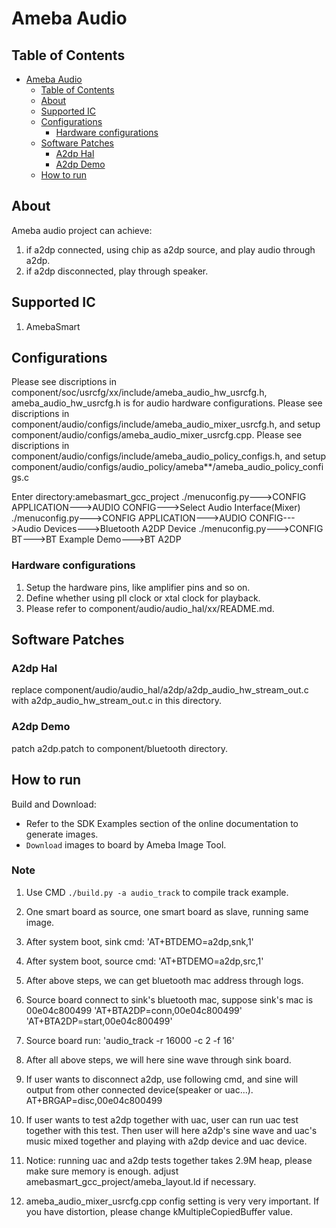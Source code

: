 # Ameba Audio

## Table of Contents

- [Ameba Audio](#ameba-audio)
	- [Table of Contents](#table-of-contents)
	- [About](#about)
	- [Supported IC](#supported-ic)
	- [Configurations](#configurations)
		- [Hardware configurations](#hardware-configurations)
	- [Software Patches](#software-patches)
		- [A2dp Hal](#hal-patch)
		- [A2dp Demo](#a2dp-patch)
	- [How to run](#how-to-run)

## About

Ameba audio project can achieve:
1. if a2dp connected, using chip as a2dp source, and play audio through a2dp.
2. if a2dp disconnected, play through speaker.

## Supported IC
1. AmebaSmart

## Configurations

Please see discriptions in component/soc/usrcfg/xx/include/ameba_audio_hw_usrcfg.h, ameba_audio_hw_usrcfg.h is for audio hardware configurations.
Please see discriptions in component/audio/configs/include/ameba_audio_mixer_usrcfg.h, and setup component/audio/configs/ameba_audio_mixer_usrcfg.cpp.
Please see discriptions in component/audio/configs/include/ameba_audio_policy_configs.h, and setup component/audio/configs/audio_policy/ameba**/ameba_audio_policy_configs.c

Enter directory:amebasmart_gcc_project
./menuconfig.py--->CONFIG APPLICATION--->AUDIO CONFIG--->Select Audio Interface(Mixer)
./menuconfig.py--->CONFIG APPLICATION--->AUDIO CONFIG--->Audio Devices--->Bluetooth A2DP Device
./menuconfig.py--->CONFIG BT--->BT Example Demo--->BT A2DP

### Hardware configurations

1. Setup the hardware pins, like amplifier pins and so on.
2. Define whether using pll clock or xtal clock for playback.
3. Please refer to component/audio/audio_hal/xx/README.md.

## Software Patches
### A2dp Hal

replace component/audio/audio_hal/a2dp/a2dp_audio_hw_stream_out.c with a2dp_audio_hw_stream_out.c in this directory.

### A2dp Demo

patch a2dp.patch to component/bluetooth directory.

## How to run

Build and Download:
   * Refer to the SDK Examples section of the online documentation to generate images.
   * `Download` images to board by Ameba Image Tool.

### Note

1. Use CMD `./build.py -a audio_track` to compile track example.

2. One smart board as source, one smart board as slave, running same image.

3. After system boot, sink cmd:
   'AT+BTDEMO=a2dp,snk,1'

4. After system boot, source cmd:
   'AT+BTDEMO=a2dp,src,1'

5. After above steps, we can get bluetooth mac address through logs.

6. Source board connect to sink's bluetooth mac, suppose sink's mac is 00e04c800499
   'AT+BTA2DP=conn,00e04c800499'
   'AT+BTA2DP=start,00e04c800499'

7. Source board run:
   'audio_track -r 16000 -c 2 -f 16'

8. After all above steps, we will here sine wave through sink board.

9. If user wants to disconnect a2dp, use following cmd, and sine will output from other connected device(speaker or uac...).
    AT+BRGAP=disc,00e04c800499

10. If user wants to test a2dp together with uac, user can run uac test together with this test.
    Then user will here a2dp's sine wave and uac's music mixed together and playing with a2dp device and uac device.

11. Notice: running uac and a2dp tests together takes 2.9M heap, please make sure memory is enough.
    adjust amebasmart_gcc_project/ameba_layout.ld if necessary.

12. ameba_audio_mixer_usrcfg.cpp config setting is very very important. If you have distortion, please change kMultipleCopiedBuffer value.




